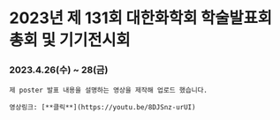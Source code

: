# 2023년 제 131회 대한화학회 학술발표회 총회 및 기기전시회
### 2023.4.26(수) ~ 28(금)

    제 poster 발표 내용을 설명하는 영상을 제작해 업로드 했습니다.
    
    영상링크: [**클릭**](https://youtu.be/8DJSnz-urUI)
